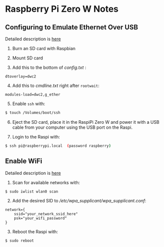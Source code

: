 # Raspberry Pi Zero W Notes

## Configuring to Emulate Ethernet Over USB

Detailed description is [here](https://www.thepolyglotdeveloper.com/2016/06/connect-raspberry-pi-zero-usb-cable-ssh/)

1) Burn an SD card with Raspbian

2) Mount SD card 

3) Add this to the bottom of  *config.txt* :
```
dtoverlay=dwc2
```

4) Add this to *cmdline.txt* right after `rootwait`:
```
modules-load=dwc2,g_ether
```

5) Enable `ssh` with:
```bash
$ touch /Volumes/boot/ssh
```

6) Eject the SD card, place it in the RaspiPi Zero W and power it with a USB cable from your
computer using the USB port on the Raspi.

7) Login to the Raspi with:
```bash
$ ssh pi@raspberrypi.local  (password raspberry)
```

## Enable WiFi

Detailed description is [here](https://www.thepolyglotdeveloper.com/2016/02/use-your-raspberry-pi-as-a-headless-system-without-a-monitor/)

1) Scan for available networks with:
```bash
$ sudo iwlist wlan0 scan
```

2) Add the desired SID to */etc/wpa_supplicant/wpa_supplicant.conf*:
```
network={
    ssid="your_network_ssid_here"
    psk="your_wifi_password"
}
```

3) Reboot the Raspi with:
```bash
$ sudo reboot
```